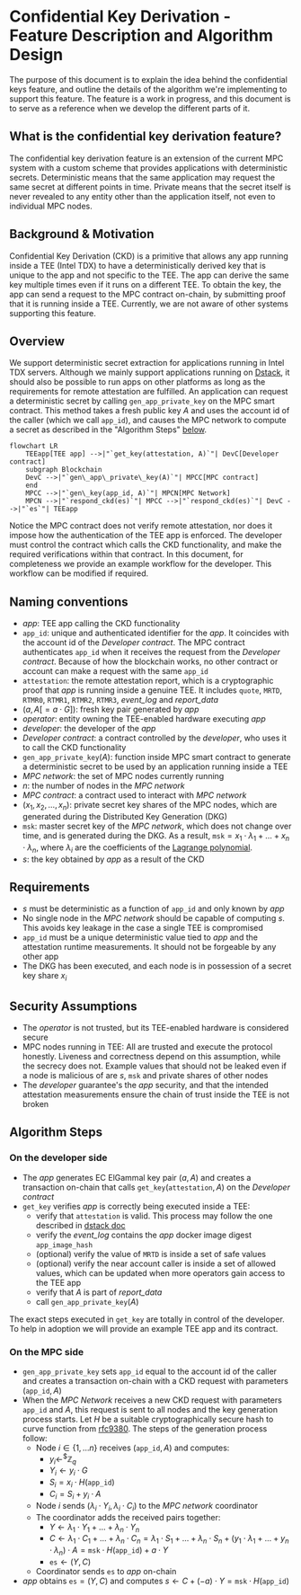 # Confidential Key Derivation - Feature Description and Algorithm Design

The purpose of this document is to explain the idea behind the confidential keys
feature, and outline the details of the algorithm we're implementing to support
this feature. The feature is a work in progress, and this document is to serve
as a reference when we develop the different parts of it.

## What is the confidential key derivation feature?

The confidential key derivation feature is an extension of the current MPC
system with a custom scheme that provides applications with
deterministic secrets. Deterministic means that the same
application may request the same secret at different points in time. Private
means that the secret itself is never revealed to any entity other than the
application itself, not even to individual MPC nodes.

## Background & Motivation

Confidential Key Derivation (CKD) is a primitive that allows any app running
inside a TEE (Intel TDX) to have a deterministically derived key that is unique
to the app and not specific to the TEE. The app can derive the same key multiple
times even if it runs on a different TEE. To obtain the key, the app can send a
request to the MPC contract on-chain, by submitting proof that it is running
inside a TEE. Currently, we are not aware of other systems supporting this
feature.

## Overview

We support deterministic secret extraction for applications running in Intel TDX
servers. Although we mainly support applications running on
[Dstack](https://github.com/Dstack-TEE/dstack), it should also be possible to
run apps on other platforms as long as the requirements for remote attestation
are fulfilled. An application can request a deterministic secret by calling
$`\texttt{gen\_app\_private\_key}`$ on the MPC smart contract. This method takes
a fresh public key $A$ and uses the account id of the caller (which we call
$`\texttt{app\_id}`$), and causes the MPC network to compute a secret as
described in the "Algorithm Steps" [below](#algorithm-steps).

```mermaid
flowchart LR
    TEEapp[TEE app] -->|"`get_key(attestation, A)`"| DevC[Developer contract]
    subgraph Blockchain
    DevC -->|"`gen\_app\_private\_key(A)`"| MPCC[MPC contract]
    end
    MPCC -->|"`gen\_key(app_id, A)`"| MPCN[MPC Network]
    MPCN -->|"`respond_ckd(es)`"| MPCC -->|"`respond_ckd(es)`"| DevC -->|"`es`"| TEEapp

```

Notice the MPC contract does not verify remote attestation, nor does it impose
how the authentication of the TEE app is enforced. The developer must control
the contract which calls the CKD functionality, and make the required
verifications within that contract. In this document, for completeness we
provide an example workflow for the developer. This workflow can be modified if
required.

## Naming conventions

- *app*: TEE app calling the CKD functionality
- $`\texttt{app\_id}`$: unique and authenticated identifier for the *app*. It
  coincides with the account id of the *Developer contract*. The MPC contract authenticates $`\texttt{app\_id}`$ when it receives the request from the *Developer contract*. Because of how the blockchain works, no other contract or account can make a request with the same $`\texttt{app\_id}`$
- $`\texttt{attestation}`$: the remote attestation report, which is a
cryptographic proof that *app* is running inside a genuine TEE. It includes
$\texttt{quote}$, $\texttt{MRTD}$, $\texttt{RTMR0}$, $\texttt{RTMR1}$,
$\texttt{RTMR2}$, $\texttt{RTMR3}$, *event_log* and *report_data*
- $`(a,A[=a \cdot G])`$: fresh key pair generated by *app*
- *operator*: entity owning the TEE-enabled hardware executing *app*
- *developer*: the developer of the *app*
- *Developer contract*: a contract controlled by the *developer*, who uses it to
  call the CKD functionality
- $`\texttt{gen\_app\_private\_key}(A)`$: function inside MPC smart contract to
  generate a deterministic secret to be used by an application running inside a
  TEE
- *MPC network*: the set of MPC nodes currently running
- $n$: the number of nodes in the *MPC network*
- *MPC contract*: a contract used to interact with *MPC network*
- $`(x_1, x_2, \ldots, x_n)`$: private secret key shares of the MPC nodes, which
  are generated during the Distributed Key Generation (DKG)
- $`\texttt{msk}`$: master secret key of the *MPC network*, which does not
  change over time, and is generated during the DKG. As a result, $`\texttt{msk} = x_1 \cdot λ_1 + \ldots + x_n
  \cdot λ_n`$, where $λ_i$ are
  the coefficients of the
  [Lagrange polynomial](https://en.wikipedia.org/wiki/Lagrange_polynomial).
- $`s`$: the key obtained by *app* as a result of the CKD

## Requirements

- $`s`$ must be deterministic as a function of $`\texttt{app\_id}`$ and only
  known by *app*
- No single node in the *MPC network* should be capable of computing $`s`$. This
avoids key leakage in the case a single TEE is compromised
- $`\texttt{app\_id}`$ must be a unique deterministic value tied to *app* and
the attestation runtime measurements. It should not be forgeable by any other
app
- The DKG has been executed, and each node is in possession of a secret key share
  $x_i$

## Security Assumptions

- The *operator* is not trusted, but its TEE-enabled hardware is considered
  secure
- MPC nodes running in TEE: All are trusted and execute the protocol honestly.
Liveness and correctness depend on this assumption, while the secrecy does not. Example values that should not be leaked even if a node is malicious of are $`s`$, $`\texttt{msk}`$ and private shares of other nodes
- The *developer* guarantee's the *app* security, and that the intended
attestation measurements ensure the chain of trust inside the TEE is not broken

## Algorithm Steps

### On the developer side

- The *app* generates EC ElGammal key pair $`(a, A)`$ and creates a transaction
  on-chain that calls $`\texttt{get\_key}(\texttt{attestation},A)`$ on the
  *Developer contract*
- $`\texttt{get\_key}`$ verifies *app* is correctly being executed inside a TEE:
  - verify that $`\texttt{attestation}`$ is valid. This process may follow the one described in [dstack
  doc](https://github.com/Dstack-TEE/dstack/blob/6b77340cf530b4532c5815039a74bb3a60302378/attestation.md)
  - verify the *event_log* contains the *app* docker image digest
    $`\texttt{app\_image\_hash}`$
  - (optional) verify the value of $`\texttt{MRTD}`$ is inside a set of safe
    values
  - (optional) verify the near account caller is inside a set of allowed values,
    which can be updated when more operators gain access to the TEE app
  - verify that $`A`$ is part of *report_data*
  - call $`\texttt{gen\_app\_private\_key}(A)`$

The exact steps executed in $`\texttt{get\_key}`$ are totally in control of the
developer. To help in adoption we will provide an example TEE app and its
contract.

### On the MPC side

- $`\texttt{gen\_app\_private\_key}`$ sets $`\texttt{app\_id}`$ equal to the
  account id of the caller and creates a transaction on-chain with a CKD
  request with parameters $`(\texttt{app\_id},A)`$
- When the *MPC Network* receives a new CKD request with parameters
  $`\texttt{app\_id}`$ and $`A`$, this request is sent to all nodes and the key
  generation process starts. Let $`H`$ be a suitable cryptographically
  secure hash to curve function from
  [rfc9380](https://datatracker.ietf.org/doc/rfc9380/). The steps of the generation process follow:
  - Node $`i\in \{1, \ldots n\}`$ receives $`(\texttt{app\_id}, A)`$ and
    computes:
    - $`y_i  \gets^{\$} \mathbb{Z}_q`$
    - $`Y_i \gets y_i \cdot G`$
    - $`S_i = x_i \cdot H(\texttt{app\_id})`$
    - $`C_i =  S_i + y_i \cdot A`$
  - Node $`i`$ sends $`(λ_i \cdot Y_i, λ_i \cdot C_i)`$ to the *MPC network*
    coordinator
  - The coordinator adds the received pairs together:
    - $`Y \gets λ_1 \cdot Y_1 + \ldots + λ_n \cdot Y_n`$
    - $`C \gets λ_1 \cdot C_1 + \ldots + λ_n \cdot C_n = λ_1 \cdot S_1 + \ldots +
    λ_n \cdot S_n + ({y_1 \cdot λ_1 + \ldots + y_n \cdot λ_n }) \cdot A =
    \texttt{msk} \cdot H(\texttt{app\_id}) + a \cdot Y`$
    - $`\texttt{es} \gets (Y, C) `$
  - Coordinator sends $`\texttt{es}`$ to *app* on-chain
- *app* obtains $`\texttt{es} = (Y, C)`$ and computes $`s \gets C + (- a) \cdot
    Y = \texttt{msk} \cdot H(\texttt{app\_id})`$
